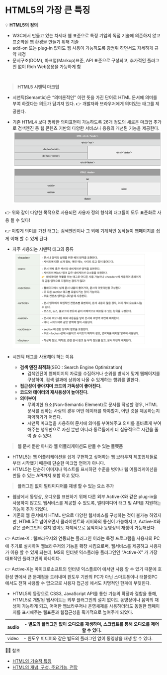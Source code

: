 # HTML5의 가장 큰 특징

💡 **HTML5의 정의**

- W3C에서 만들고 있는 차세대 웹 표준으로 특정 기업의 독점 기술에 의존하지 않고 표준화된 웹 환경을 만들기 위해 기술
- add-on 또는 plug-in 없이도 웹 사용이 가능하도록 광범위 하면서도 자세하게 규약 제정
- 문서구조(DOM), 마크업(Markup)표준, API 표준으로 구성되고, 추가적인 플러그인 없이 Rich Web응용을 가능하게 함

<br/>

> **HTML5 시맨틱 마크업**

- 시맨틱(Semantic)은 “의미론적인" 이란 뜻을 가진 단어로 HTML 문서에 의미를 부여 하겠다는 의도가 담겨져 있다.
  👉 개발자와 브라우저에게 의미있는 태그를 제공한다.

- 기존 HTML4 보다 명확한 의미표현이 가능하도록 26개 정도의 새로운 마크업 추가로 검색엔진 등 웹 콘텐츠 기반의 다양한 서비스나 응용의 개선된 기능을 제공한다.
  ![시맨틱마크업](/CS/image/Semantic.png)

👉 위와 같이 다양한 목적으로 사용되던 사용자 정의 형식의 태그들이 모두 표준화로 사용 될 수 있다!

👉 이렇게 의미를 가진 태그는 검색엔진이나 그 외에 기계적인 동작들이 웹페이지를 쉽게 이해 할 수 있게 된다.

- 자주 사용되는 시맨틱 태그의 종류
  ![시맨틱태그 종류](image/SemanticTag.png)

- 시맨틱 태그를 사용해야 하는 이유
  - **검색 엔진 최적화**(SEO : Search Engine Optimization)
    - 검색엔진이 웹페이지의 자료를 수집하거나 순위를 방식에 맞게 웹페이지를 구성하여, 검색 결과에 상위에 나올 수 있게하는 행위를 말한다.
  - **접근성이 좋아지며 코드의 가독성이 좋아진다.**
  - **코드와 테이터의 재사용성이 높아진다.**
  - **의미부여**
    - 무의미한 요소(Non-Semantic Element)로 문서를 작성할 경우, HTML 문서를 접하는 사람의 경우 어떤 데이터를 봐야할지, 어떤 것을 제공하는지 파악하기가 어렵다.
    - 시맨틱 마크업을 사용하여 문서에 의미를 부여해주고 의미를 올바르게 부여해주는 행위만으로 자신 뿐만 아니라 동료들에게 더 실용적으로 시간을 줄여 줄 수 있다.

> **웹 문서 뿐만 아니라 웹 어플리케이션도 만들 수 있는 플랫폼**

- HTML5는 웹 어플리케이션을 쉽게 구현하고 싶어하는 웹 브라우저 제조업체들로 부터 시작했기 때문에 단순한 마크업 언어가 아니다.
- HTML5는 단순히 이미지나 텍스트를 표시하던 수준을 벗어나 웹 어플리케이션을 만들 수 있는 API까지 포함 하고 있다.

> **플러그인 없이 멀티미디어를 재생 할 수 있는 요소 추가**

- 웹상에서 동영상, 오디오를 표현하기 위해 다른 외부 Active-X와 같은 plug-in을 사용하지 않고도 웹서비스를 제공할 수 있도록, 멀티미디어 태그 및 API를 지원하는 기능이 추가 되었다.
- 기존의 웹 문서에서 HTML 만으로 다양한 웹서비스를 구성하는 것이 불가능 하였지만, HTML5로 넘어오면서 클라이언트와 서버와의 통신이 가능해지고, Active-X와 같은 플러그인의 설치 없이도 자체적으로 음악이나 동영상의 재생이 가능해졌다.

👉 Active-X : 웹브라우저와 연동되는 플러그인 이라는 특정 프로그램을 사용자의 PC에 추가로 설치하여 웹브라우저의 기능을 확장 시킴으로써, 웹서비스를 제공하고 사용자가 이용 할 수 있게 되는데, MS의 인터넷 익스플러용 플러그인인 “Active-X” 가 가장 대표적인 플러그인의 하나이다.

👉 Active-X는 마이크로소프트의 인터넷 익스플로어 에서만 사용 할 수 있기 때문에 호환성 면에서 큰 문제점을 드러내며 윈도우 기반의 PC가 아닌 스마트폰이나 태블릿PC 에서도 전혀 사용할 수 없으므로 사용자 접근성 에서도 치명적인 한계에 부딪힌다.

- HTML5의 등장으로 CSS3, JavaScript API를 통한 기능의 확장과 결합을 통해, HTML5로 개발된 웹사이트는 외부 플러그인의 설치 없이도 동영상이나 음악의 재생이 가능하게 되고, 어떠한 웹브라우저나 운영체제를 사용하더라도 동일한 웹페이지를 표시해주는 웹표준과 웹접근성을 획기적으로 높여주게 되었다.

| audio | - 별도의 플러그인 없이 오디오를 재생하며, 스크립트를 통해 오디오를 제어 할 수 있다. |
| ----- | ----------------------------------------------------------------------------------- |
| video | - 윈도우 미디어와 같은 별도의 플러그인 없이 동영상을 재생 할 수 있다.               |

👍🏻 참조

- [HTML의 기술적 특징](https://blog.naver.com/PostView.nhn?blogId=msgbox486&logNo=221946392412&categoryNo=0&parentCategoryNo=0&viewDate=&currentPage=1&postListTopCurrentPage=1&from=postView)
- [HTML의 개념, 구성, 주요기능, 전망](https://jhkim3624.tistory.com/176)
